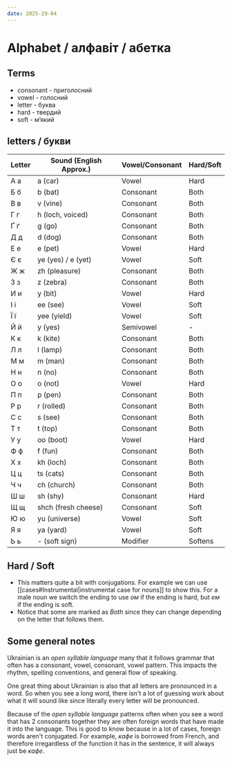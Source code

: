 ```yaml
---
date: 2025-29-04
---
```

# Alphabet / алфавіт / абетка

## Terms

- consonant - приголосний
- vowel - голосний
- letter - буква
- hard - твердий
- soft - м’який

## letters / букви

| Letter | Sound (English Approx.) | Vowel/Consonant | Hard/Soft |
| ------ | ----------------------- | --------------- | --------- |
| А а    | a (car)                 | Vowel           | Hard      |
| Б б    | b (bat)                 | Consonant       | Both      |
| В в    | v (vine)                | Consonant       | Both      |
| Г г    | h (loch, voiced)        | Consonant       | Both      |
| Ґ ґ    | g (go)                  | Consonant       | Both      |
| Д д    | d (dog)                 | Consonant       | Both      |
| Е е    | e (pet)                 | Vowel           | Hard      |
| Є є    | ye (yes) / e (yet)      | Vowel           | Soft      |
| Ж ж    | zh (pleasure)           | Consonant       | Both      |
| З з    | z (zebra)               | Consonant       | Both      |
| И и    | y (bit)                 | Vowel           | Hard      |
| І і    | ee (see)                | Vowel           | Soft      |
| Ї ї    | yee (yield)             | Vowel           | Soft      |
| Й й    | y (yes)                 | Semivowel       | -         |
| К к    | k (kite)                | Consonant       | Both      |
| Л л    | l (lamp)                | Consonant       | Both      |
| М м    | m (man)                 | Consonant       | Both      |
| Н н    | n (no)                  | Consonant       | Both      |
| О о    | o (not)                 | Vowel           | Hard      |
| П п    | p (pen)                 | Consonant       | Both      |
| Р р    | r (rolled)              | Consonant       | Both      |
| С с    | s (see)                 | Consonant       | Both      |
| Т т    | t (top)                 | Consonant       | Both      |
| У у    | oo (boot)               | Vowel           | Hard      |
| Ф ф    | f (fun)                 | Consonant       | Both      |
| Х х    | kh (loch)               | Consonant       | Both      |
| Ц ц    | ts (cats)               | Consonant       | Both      |
| Ч ч    | ch (church)             | Consonant       | Both      |
| Ш ш    | sh (shy)                | Consonant       | Hard      |
| Щ щ    | shch (fresh cheese)     | Consonant       | Soft      |
| Ю ю    | yu (universe)           | Vowel           | Soft      |
| Я я    | ya (yard)               | Vowel           | Soft      |
| Ь ь    | - (soft sign)           | Modifier        | Softens   |
## Hard / Soft

- This matters quite a bit with conjugations.  For example we can use [[cases#Instrumental|instrumental case for nouns]] to show this. For a male noun we switch the ending to use _ом_ if the ending is hard, but _ем_ if the ending is soft.
- Notice that some are marked as _Both_ since they can change depending on the letter that follows them. 

## Some general notes

Ukrainian is an _open syllable language_ many that it follows grammar that often
has a consonant, vowel, consonant, vowel pattern. This impacts the rhythm,
spelling conventions, and general flow of speaking.

One great thing about Ukrainian is also that all letters are pronounced in a
word. So when you see a long word, there isn't a lot of guessing work about what
it will sound like since literally every letter will be pronounced.

Because of the _open syllable language_ patterns often when you see a word that
has 2 consonants together they are often foreign words that have made it into
the language. This is good to know because in a lot of cases, foreign words
aren't conjugated. For example, _кафе_ is borrowed from French, and therefore
irregardless of the function it has in the sentence, it will always just be
_кафе_.
